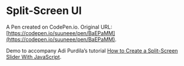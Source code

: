 # Split-Screen UI

A Pen created on CodePen.io. Original URL: [https://codepen.io/suuneee/pen/BaEPaMM](https://codepen.io/suuneee/pen/BaEPaMM).

Demo to accompany Adi Purdila’s tutorial [How to Create a Split-Screen Slider With JavaScript](http://webdesign.tutsplus.com/tutorials/how-to-create-a-split-screen-element-with-javascript--cms-28844).